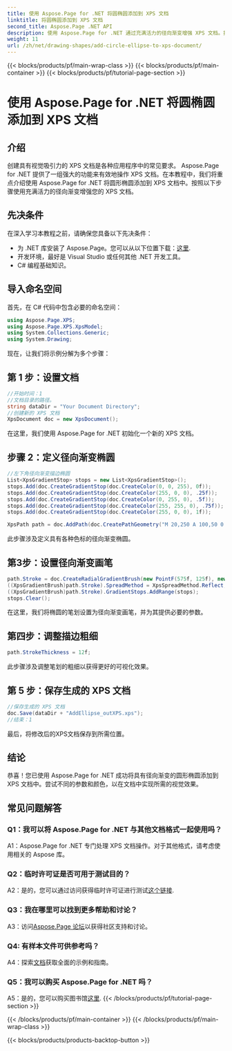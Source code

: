 ```yaml
---
title: 使用 Aspose.Page for .NET 将圆椭圆添加到 XPS 文档
linktitle: 将圆椭圆添加到 XPS 文档
second_title: Aspose.Page .NET API
description: 使用 Aspose.Page for .NET 通过充满活力的径向渐变增强 XPS 文档。按照我们的分步指南获得令人惊叹的视觉效果。
weight: 11
url: /zh/net/drawing-shapes/add-circle-ellipse-to-xps-document/
---
```


{{< blocks/products/pf/main-wrap-class >}}
{{< blocks/products/pf/main-container >}}
{{< blocks/products/pf/tutorial-page-section >}}

# 使用 Aspose.Page for .NET 将圆椭圆添加到 XPS 文档

## 介绍

创建具有视觉吸引力的 XPS 文档是各种应用程序中的常见要求。 Aspose.Page for .NET 提供了一组强大的功能来有效地操作 XPS 文档。在本教程中，我们将重点介绍使用 Aspose.Page for .NET 将圆形椭圆添加到 XPS 文档中。按照以下步骤使用充满活力的径向渐变增强您的 XPS 文档。

## 先决条件

在深入学习本教程之前，请确保您具备以下先决条件：

- 为 .NET 库安装了 Aspose.Page。您可以从以下位置下载：[这里](https://releases.aspose.com/page/net/).
- 开发环境，最好是 Visual Studio 或任何其他 .NET 开发工具。
- C# 编程基础知识。

## 导入命名空间

首先，在 C# 代码中包含必要的命名空间：

```csharp
using Aspose.Page.XPS;
using Aspose.Page.XPS.XpsModel;
using System.Collections.Generic;
using System.Drawing;
```

现在，让我们将示例分解为多个步骤：

## 第 1 步：设置文档

```csharp
//开始时间：1
//文档目录的路径。
string dataDir = "Your Document Directory";
//创建新的 XPS 文档
XpsDocument doc = new XpsDocument();
```

在这里，我们使用 Aspose.Page for .NET 初始化一个新的 XPS 文档。

## 步骤 2：定义径向渐变椭圆

```csharp
//左下角径向渐变描边椭圆
List<XpsGradientStop> stops = new List<XpsGradientStop>();
stops.Add(doc.CreateGradientStop(doc.CreateColor(0, 0, 255), 0f));
stops.Add(doc.CreateGradientStop(doc.CreateColor(255, 0, 0), .25f));
stops.Add(doc.CreateGradientStop(doc.CreateColor(0, 255, 0), .5f));
stops.Add(doc.CreateGradientStop(doc.CreateColor(255, 255, 0), .75f));
stops.Add(doc.CreateGradientStop(doc.CreateColor(255, 0, 0), 1f));

XpsPath path = doc.AddPath(doc.CreatePathGeometry("M 20,250 A 100,50 0 1 1 220,250 100,50 0 1 1 20,250"));
```

此步骤涉及定义具有各种色标的径向渐变椭圆。

## 第3步：设置径向渐变画笔

```csharp
path.Stroke = doc.CreateRadialGradientBrush(new PointF(575f, 125f), new PointF(575f, 100f), 75f, 50f);
((XpsGradientBrush)path.Stroke).SpreadMethod = XpsSpreadMethod.Reflect;
((XpsGradientBrush)path.Stroke).GradientStops.AddRange(stops);
stops.Clear();
```

在这里，我们将椭圆的笔划设置为径向渐变画笔，并为其提供必要的参数。

## 第四步：调整描边粗细

```csharp
path.StrokeThickness = 12f;
```

此步骤涉及调整笔划的粗细以获得更好的可视化效果。

## 第 5 步：保存生成的 XPS 文档

```csharp
//保存生成的 XPS 文档
doc.Save(dataDir + "AddEllipse_outXPS.xps");
//结束：1
```

最后，将修改后的XPS文档保存到所需位置。

## 结论

恭喜！您已使用 Aspose.Page for .NET 成功将具有径向渐变的圆形椭圆添加到 XPS 文档中。尝试不同的参数和颜色，以在文档中实现所需的视觉效果。

## 常见问题解答

### Q1：我可以将 Aspose.Page for .NET 与其他文档格式一起使用吗？

A1：Aspose.Page for .NET 专门处理 XPS 文档操作。对于其他格式，请考虑使用相关的 Aspose 库。

### Q2：临时许可证是否可用于测试目的？

 A2：是的，您可以通过访问获得临时许可证进行测试[这个链接](https://purchase.aspose.com/temporary-license/).

### Q3：我在哪里可以找到更多帮助和讨论？

 A3：访问[Aspose.Page 论坛](https://forum.aspose.com/c/page/39)以获得社区支持和讨论。

### Q4: 有样本文件可供参考吗？

 A4：探索[文档](https://reference.aspose.com/page/net/)获取全面的示例和指南。

### Q5：我可以购买 Aspose.Page for .NET 吗？

 A5：是的，您可以购买图书馆[这里](https://purchase.aspose.com/buy).
{{< /blocks/products/pf/tutorial-page-section >}}

{{< /blocks/products/pf/main-container >}}
{{< /blocks/products/pf/main-wrap-class >}}

{{< blocks/products/products-backtop-button >}}
